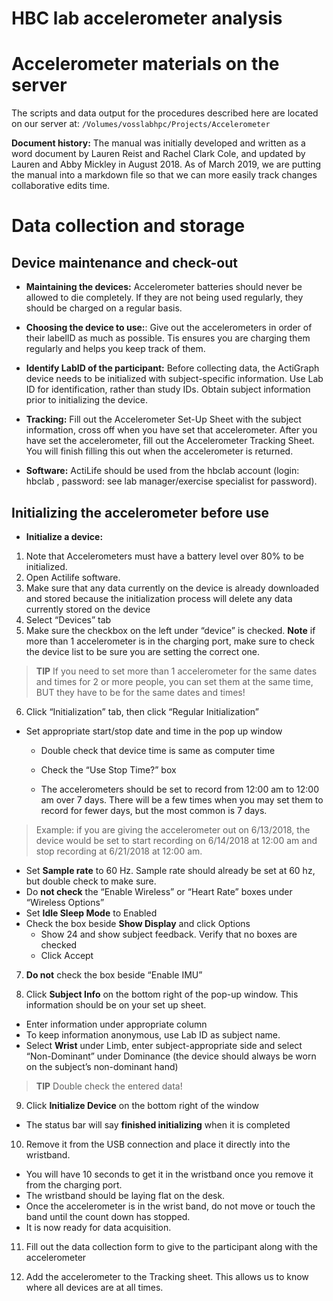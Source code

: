 # HBC lab accelerometer analysis


# Accelerometer materials on the server

The scripts and data output for the procedures described here are located on our server at:
`/Volumes/vosslabhpc/Projects/Accelerometer`

**Document history:** The manual was initially developed and written as a word document by Lauren Reist and Rachel Clark Cole, and updated by Lauren and Abby Mickley in August 2018. As of March 2019, we are putting the manual into a markdown file so that we can more easily track changes collaborative edits time. 


# Data collection and storage

## Device maintenance and check-out 

* **Maintaining the devices:** Accelerometer batteries should never be allowed to die completely.  If they are not being used regularly, they should be charged on a regular basis.

* **Choosing the device to use:**: Give out the accelerometers in order of their labelID as much as possible. Tis ensures you are charging them regularly and helps you keep track of them.  

* **Identify LabID of the participant:** Before collecting data, the ActiGraph device needs to be initialized with subject-specific information. Use Lab ID for identification, rather than study IDs. Obtain subject information prior to initializing the device. 

* **Tracking:** Fill out the Accelerometer Set-Up Sheet with the subject information, cross off when you have set that accelerometer. After you have set the accelerometer, fill out the Accelerometer Tracking Sheet. You will finish filling this out when the accelerometer is returned.  

* **Software:** ActiLife should be used from the hbclab account (login: hbclab , password: see lab manager/exercise specialist for password). 



## Initializing the accelerometer before use

* **Initialize a device:**  
1. Note that Accelerometers must have a battery level over 80% to be initialized.   
2. Open Actilife software.  
3. Make sure that any data currently on the device is already downloaded and stored because the initialization process will delete any data currently stored on the device  
4. Select “Devices” tab  
5. Make sure the checkbox on the left under “device” is checked. **Note** if more than 1 accelerometer is in the charging port, make sure to check the device list to be sure you are setting the correct one.  

> **TIP** If you need to set more than 1 accelerometer for the same dates and times for 2 or more people, you can set them at the same time, BUT they have to be for the same dates and times!

6. Click “Initialization” tab, then click “Regular Initialization”
*  Set appropriate start/stop date and time in the pop up window

    * Double check that device time is same as computer time

	* Check the “Use Stop Time?” box

	* The accelerometers should be set to record from 12:00 am to 12:00 am over 7 days. There will be a few times when you may set them to record for fewer days, but the most common is 7 days. 

> Example:  if you are giving the accelerometer out on 6/13/2018, the device would be set to  start recording on 6/14/2018 at 12:00 am and stop recording at 6/21/2018 at 12:00 am.

    
* Set **Sample rate** to 60 Hz. Sample rate should already be set at 60 hz, but double check to make sure. 
* Do **not check** the “Enable Wireless” or “Heart Rate” boxes under “Wireless Options”
* Set **Idle Sleep Mode** to Enabled
* Check the box beside **Show Display** and click Options
    * Show 24 and show subject feedback. Verify that no boxes are checked 
    * Click Accept

7. **Do not** check the box beside “Enable IMU”

8. Click **Subject Info** on the bottom right of the pop-up window. This information should be on your set up sheet.
* Enter information under appropriate column
* To keep information anonymous, use Lab ID as subject name.
* Select **Wrist** under Limb, enter subject-appropriate side and select “Non-Dominant” under Dominance (the device should always be worn on the subject’s non-dominant hand)
> **TIP** Double check the entered data!

9. Click **Initialize Device** on the bottom right of the window
* The status bar will say **finished initializing** when it is completed

10. Remove it from the USB connection and place it directly into the wristband.  
* You will have 10 seconds to get it in the wristband once you remove it from the charging port.  
* The wristband should be laying flat on the desk.  
* Once the accelerometer is in the wrist band, do not move or touch the band until the count down has stopped.
* It is now ready for data acquisition.

11. Fill out the data collection form to give to the participant along with the accelerometer

12. Add the accelerometer to the Tracking sheet.  This allows us to know where all devices are at all times. 

